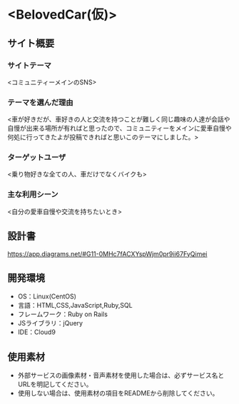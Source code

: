 # <BelovedCar(仮)>

## サイト概要
### サイトテーマ
<コミュニティーメインのSNS>

### テーマを選んだ理由
<車が好きだが、車好きの人と交流を持つことが難しく同じ趣味の人達が会話や自慢が出来る場所が有ればと思ったので、コミュニティーをメインに愛車自慢や何処に行ってきたよが投稿できればと思いこのテーマにしました。>

### ターゲットユーザ
<乗り物好きな全ての人、車だけでなくバイクも>

### 主な利用シーン
<自分の愛車自慢や交流を持ちたいとき>

## 設計書
<https://app.diagrams.net/#G11-0MHc7fACXYspWjm0pr9ii67FyQimei>

## 開発環境
- OS：Linux(CentOS)
- 言語：HTML,CSS,JavaScript,Ruby,SQL
- フレームワーク：Ruby on Rails
- JSライブラリ：jQuery
- IDE：Cloud9

## 使用素材
- 外部サービスの画像素材・音声素材を使用した場合は、必ずサービス名とURLを明記してください。
- 使用しない場合は、使用素材の項目をREADMEから削除してください。